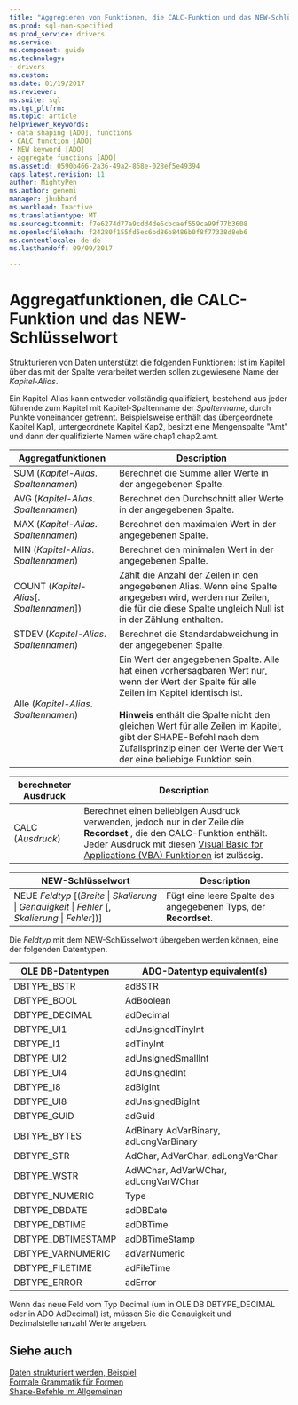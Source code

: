 ```yaml
---
title: "Aggregieren von Funktionen, die CALC-Funktion und das NEW-Schlüsselwort | Microsoft Docs"
ms.prod: sql-non-specified
ms.prod_service: drivers
ms.service: 
ms.component: guide
ms.technology:
- drivers
ms.custom: 
ms.date: 01/19/2017
ms.reviewer: 
ms.suite: sql
ms.tgt_pltfrm: 
ms.topic: article
helpviewer_keywords:
- data shaping [ADO], functions
- CALC function [ADO]
- NEW keyword [ADO]
- aggregate functions [ADO]
ms.assetid: 0590b466-2a36-49a2-868e-028ef5e49394
caps.latest.revision: 11
author: MightyPen
ms.author: genemi
manager: jhubbard
ms.workload: Inactive
ms.translationtype: MT
ms.sourcegitcommit: f7e6274d77a9cdd4de6cbcaef559ca99f77b3608
ms.openlocfilehash: f24280f155fd5ec6bd86b8486b0f8f77338d8eb6
ms.contentlocale: de-de
ms.lasthandoff: 09/09/2017

---
```

# <a name="aggregate-functions-the-calc-function-and-the-new-keyword"></a>Aggregatfunktionen, die CALC-Funktion und das NEW-Schlüsselwort
Strukturieren von Daten unterstützt die folgenden Funktionen: Ist im Kapitel über das mit der Spalte verarbeitet werden sollen zugewiesene Name der *Kapitel-Alias*.  
  
 Ein Kapitel-Alias kann entweder vollständig qualifiziert, bestehend aus jeder führende zum Kapitel mit Kapitel-Spaltenname der *Spaltenname,* durch Punkte voneinander getrennt. Beispielsweise enthält das übergeordnete Kapitel Kap1, untergeordnete Kapitel Kap2, besitzt eine Mengenspalte "Amt" und dann der qualifizierte Namen wäre chap1.chap2.amt.  
  
|Aggregatfunktionen|Description|  
|-------------------------|-----------------|  
|SUM (*Kapitel-Alias*. *Spaltennamen*)|Berechnet die Summe aller Werte in der angegebenen Spalte.|  
|AVG (*Kapitel-Alias*. *Spaltennamen*)|Berechnet den Durchschnitt aller Werte in der angegebenen Spalte.|  
|MAX (*Kapitel-Alias*. *Spaltennamen*)|Berechnet den maximalen Wert in der angegebenen Spalte.|  
|MIN (*Kapitel-Alias*. *Spaltennamen*)|Berechnet den minimalen Wert in der angegebenen Spalte.|  
|COUNT (*Kapitel-Alias*[. *Spaltennamen*])|Zählt die Anzahl der Zeilen in den angegebenen Alias. Wenn eine Spalte angegeben wird, werden nur Zeilen, die für die diese Spalte ungleich Null ist in der Zählung enthalten.|  
|STDEV (*Kapitel-Alias*. *Spaltennamen*)|Berechnet die Standardabweichung in der angegebenen Spalte.|  
|Alle (*Kapitel-Alias*. *Spaltennamen*)|Ein Wert der angegebenen Spalte. Alle hat einen vorhersagbaren Wert nur, wenn der Wert der Spalte für alle Zeilen im Kapitel identisch ist.<br /><br /> **Hinweis** enthält die Spalte nicht den gleichen Wert für alle Zeilen im Kapitel, gibt der SHAPE-Befehl nach dem Zufallsprinzip einen der Werte der Wert der eine beliebige Funktion sein.|  
  
|berechneter Ausdruck|Description|  
|---------------------------|-----------------|  
|CALC (*Ausdruck*)|Berechnet einen beliebigen Ausdruck verwenden, jedoch nur in der Zeile die **Recordset** , die den CALC-Funktion enthält. Jeder Ausdruck mit diesen [Visual Basic for Applications (VBA) Funktionen](../../../ado/guide/data/visual-basic-for-applications-functions.md) ist zulässig.|  
  
|NEW-Schlüsselwort|Description|  
|-----------------|-----------------|  
|NEUE *Feldtyp* [(*Breite* &#124; *Skalierung* &#124; *Genauigkeit* &#124; *Fehler* [, *Skalierung* &#124; *Fehler*])]|Fügt eine leere Spalte des angegebenen Typs, der **Recordset**.|  
  
 Die *Feldtyp* mit dem NEW-Schlüsselwort übergeben werden können, eine der folgenden Datentypen.  
  
|OLE DB-Datentypen|ADO-Datentyp equivalent(s)|  
|-----------------------|-----------------------------------|  
|DBTYPE_BSTR|adBSTR|  
|DBTYPE_BOOL|AdBoolean|  
|DBTYPE_DECIMAL|adDecimal|  
|DBTYPE_UI1|adUnsignedTinyInt|  
|DBTYPE_I1|adTinyInt|  
|DBTYPE_UI2|adUnsignedSmallInt|  
|DBTYPE_UI4|adUnsignedInt|  
|DBTYPE_I8|adBigInt|  
|DBTYPE_UI8|adUnsignedBigInt|  
|DBTYPE_GUID|adGuid|  
|DBTYPE_BYTES|AdBinary AdVarBinary, adLongVarBinary|  
|DBTYPE_STR|AdChar, AdVarChar, adLongVarChar|  
|DBTYPE_WSTR|AdWChar, AdVarWChar, adLongVarWChar|  
|DBTYPE_NUMERIC|Type|  
|DBTYPE_DBDATE|adDBDate|  
|DBTYPE_DBTIME|adDBTime|  
|DBTYPE_DBTIMESTAMP|adDBTimeStamp|  
|DBTYPE_VARNUMERIC|adVarNumeric|  
|DBTYPE_FILETIME|adFileTime|  
|DBTYPE_ERROR|adError|  
  
 Wenn das neue Feld vom Typ Decimal (um in OLE DB DBTYPE_DECIMAL oder in ADO AdDecimal) ist, müssen Sie die Genauigkeit und Dezimalstellenanzahl Werte angeben.  
  
## <a name="see-also"></a>Siehe auch  
 [Daten strukturiert werden, Beispiel](../../../ado/guide/data/data-shaping-example.md)   
 [Formale Grammatik für Formen](../../../ado/guide/data/formal-shape-grammar.md)   
 [Shape-Befehle im Allgemeinen](../../../ado/guide/data/shape-commands-in-general.md)

